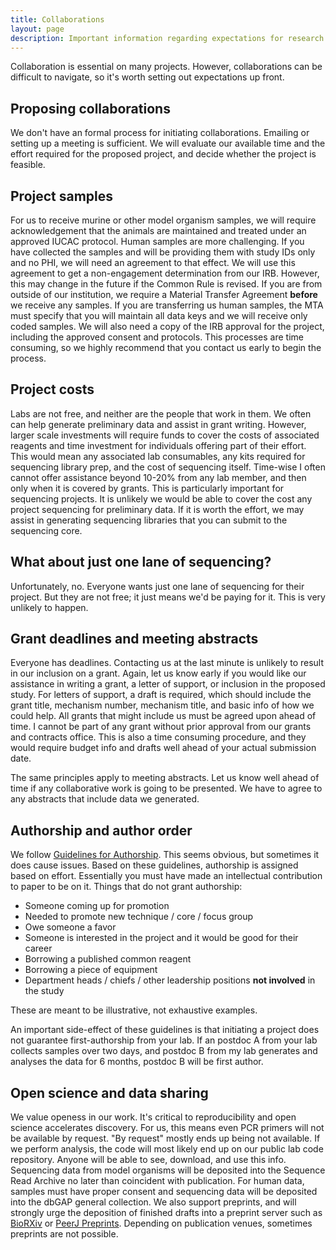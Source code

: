 ```yaml
---
title: Collaborations
layout: page
description: Important information regarding expectations for research collaborations
---
```


<div id="maintext">
Collaboration is essential on many projects. However, collaborations can be difficult to navigate, so it's worth setting out expectations up front.

<h2>Proposing collaborations</h2>
We don't have an formal process for initiating collaborations. Emailing or setting up a meeting is sufficient. We will evaluate our available time and the effort required for the proposed project, and decide whether the project is feasible.

<h2>Project samples</h2>
For us to receive murine or other model organism samples, we will require acknowledgement that the animals are maintained and treated under an approved IUCAC protocol. Human samples are more challenging. If you have collected the samples and will be providing them with study IDs only and no PHI, we will need an agreement to that effect. We will use this agreement to get a non-engagement determination from our IRB. However, this may change in the future if the Common Rule is revised. If you are from outside of our institution, we require a Material Transfer Agreement <strong>before</strong> we receive any samples. If you are transferring us human samples, the MTA must specify that you will maintain all data keys and we will receive only coded samples. We will also need a copy of the IRB approval for the project, including the approved consent and protocols. This processes are time consuming, so we highly recommend that you contact us early to begin the process.

<h2>Project costs</h2>
Labs are not free, and neither are the people that work in them. We often can help generate preliminary data and assist in grant writing. However, larger scale investments will require funds to cover the costs of associated reagents and time investment for individuals offering part of their effort. This would mean any associated lab consumables, any kits required for sequencing library prep, and the cost of sequencing itself. Time-wise I often cannot offer assistance beyond 10-20% from any lab member, and then only when it is covered by grants. This is particularly important for sequencing projects. It is unlikely we would be able to cover the cost any project sequencing for preliminary data. If it is worth the effort, we may assist in generating sequencing libraries that you can submit to the sequencing core.

<h2>What about just one lane of sequencing?</h2>
Unfortunately, no. Everyone wants just one lane of sequencing for their project. But they are not free; it just means we'd be paying for it. This is very unlikely to happen.

<h2>Grant deadlines and meeting abstracts</h2>
Everyone has deadlines. Contacting us at the last minute is unlikely to result in our inclusion on a grant. Again, let us know early if you would like our assistance in writing a grant, a letter of support, or inclusion in the proposed study. For letters of support, a draft is required, which should include the grant title, mechanism number, mechanism title, and basic info of how we could help. All grants that might include us must be agreed upon ahead of time. I cannot be part of any grant without prior approval from our grants and contracts office. This is also a time consuming procedure, and they would require budget info and drafts well ahead of your actual submission date.

The same principles apply to meeting abstracts. Let us know well ahead of time if any collaborative work is going to be presented. We have to agree to any abstracts that include data we generated.

<h2>Authorship and author order</h2>
We follow <a href="https://research.wustl.edu/PoliciesGuidelines/Pages/AuthorshipPolicy.aspx">Guidelines for Authorship</a>. This seems obvious, but sometimes it does cause issues. Based on these guidelines, authorship is assigned based on effort. Essentially you must have made an intellectual contribution to paper to be on it. Things that do not grant authorship:

<ul>
<li>Someone coming up for promotion</li>
<li>Needed to promote new technique / core / focus group</li>
<li>Owe someone a favor</li>
<li>Someone is interested in the project and it would be good for their career</li>
<li>Borrowing a published common reagent</li>
<li>Borrowing a piece of equipment</li>
<li>Department heads / chiefs / other leadership positions <strong>not involved</strong> in the study</li>
</ul>

These are meant to be illustrative, not exhaustive examples.

An important side-effect of these guidelines is that initiating a project does not guarantee first-authorship from your lab. If an postdoc A from your lab collects samples over two days, and postdoc B from my lab generates and analyses the data for 6 months, postdoc B will be first author.

<h2>Open science and data sharing</h2>
We value openess in our work. It's critical to reproducibility and open science accelerates discovery. For us, this means even PCR primers will not be available by request. "By request" mostly ends up being not available. If we perform analysis, the code will most likely end up on our public lab code repository. Anyone will be able to see, download, and use this info. Sequencing data from model organisms will be deposited into the Sequence Read Archive no later than coincident with publication. For human data, samples must have proper consent and sequencing data will be deposited into the dbGAP general collection. We also support preprints, and will strongly urge the deposition of finished drafts into a preprint server such as <a href="http://biorxiv.org/">BioRXiv</a> or <a href="https://peerj.com/about/preprints/what-is-a-preprint/">PeerJ Preprints</a>. Depending on publication venues, sometimes preprints are not possible.